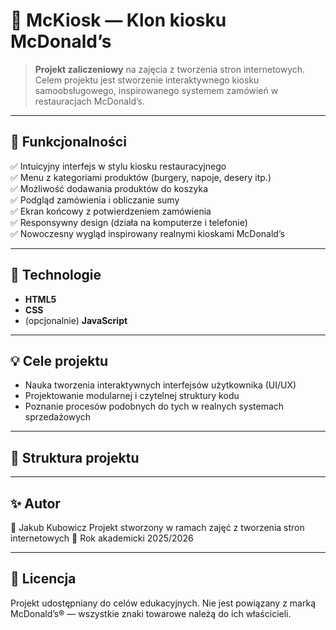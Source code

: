 # 🍔 McKiosk — Klon kiosku McDonald’s

> **Projekt zaliczeniowy** na zajęcia z tworzenia stron internetowych.  
> Celem projektu jest stworzenie interaktywnego kiosku samoobsługowego, inspirowanego systemem zamówień w restauracjach McDonald’s.

---

## 🚀 Funkcjonalności

✅ Intuicyjny interfejs w stylu kiosku restauracyjnego  
✅ Menu z kategoriami produktów (burgery, napoje, desery itp.)  
✅ Możliwość dodawania produktów do koszyka  
✅ Podgląd zamówienia i obliczanie sumy  
✅ Ekran końcowy z potwierdzeniem zamówienia  
✅ Responsywny design (działa na komputerze i telefonie)  
✅ Nowoczesny wygląd inspirowany realnymi kioskami McDonald’s  

---

## 🧠 Technologie

- **HTML5**
- **CSS**
- (opcjonalnie) **JavaScript**  

---

## 💡 Cele projektu

- Nauka tworzenia interaktywnych interfejsów użytkownika (UI/UX)  
- Projektowanie modularnej i czytelnej struktury kodu  
- Poznanie procesów podobnych do tych w realnych systemach sprzedażowych  

---

## 🧩 Struktura projektu

---

## ✨ Autor

👤 Jakub Kubowicz
Projekt stworzony w ramach zajęć z tworzenia stron internetowych
📅 Rok akademicki 2025/2026

---

## 📜 Licencja
Projekt udostępniany do celów edukacyjnych.
Nie jest powiązany z marką McDonald’s® — wszystkie znaki towarowe należą do ich właścicieli.
